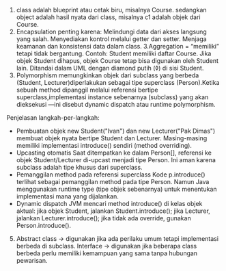 1. class adalah blueprint atau cetak biru, misalnya Course.
   sedangkan object adalah hasil nyata dari class, misalnya c1 adalah objek dari Course.
2. Encapsulation penting karena:
   Melindungi data dari akses langsung yang salah.
   Menyediakan kontrol melalui getter dan setter.
   Menjaga keamanan dan konsistensi data dalam class.
3.Aggregation = “memiliki” tetapi tidak bergantung.
  Contoh:
  Student memiliki daftar Course.
  Jika objek Student dihapus, objek Course tetap bisa digunakan oleh Student lain.
  Ditandai dalam UML dengan diamond putih (◊) di sisi Student.
4. Polymorphism memungkinkan objek dari subclass yang berbeda (Student, Lecturer)diperlakukan
sebagai tipe superclass (Person).Ketika sebuah method dipanggil melalui referensi bertipe
superclass,implementasi instance sebenarnya (subclass) yang akan dieksekusi —ini disebut
dynamic dispatch atau runtime polymorphism.

Penjelasan langkah-per-langkah:

- Pembuatan objek
new Student("Ivan") dan new Lecturer("Pak Dimas") membuat objek nyata bertipe Student dan Lecturer.
Masing-masing memiliki implementasi introduce() sendiri (method overriding).
- Upcasting otomatis
Saat ditempatkan ke dalam Person[], referensi ke objek Student/Lecturer di-upcast menjadi tipe
Person. Ini aman karena subclass adalah tipe khusus dari superclass.
- Pemanggilan method pada referensi superclass
Kode p.introduce() terlihat sebagai pemanggilan method pada tipe Person.
Namun Java menggunakan runtime type (tipe objek sebenarnya) untuk menentukan implementasi
mana yang dijalankan.
- Dynamic dispatch
JVM mencari method introduce() di kelas objek aktual: jika objek Student,
jalankan Student.introduce(); jika Lecturer, jalankan Lecturer.introduce();
jika tidak ada override, gunakan Person.introduce().

5. Abstract class → digunakan jika ada perilaku umum tetapi implementasi berbeda di subclass.
   Interface → digunakan jika beberapa class berbeda perlu memiliki kemampuan yang sama
   tanpa hubungan pewarisan.
